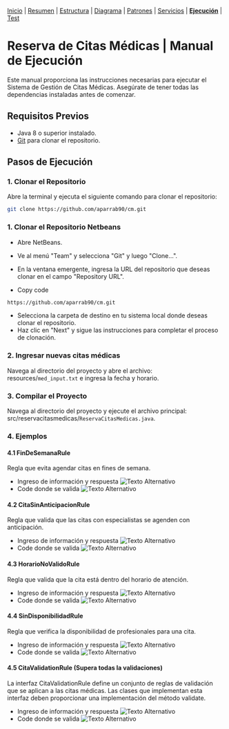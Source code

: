 [Inicio](../README.md) |
[Resumen](/doc/Resumen.md) |
[Estructura](/doc/Estructura.md) |
[Diagrama](/doc/Diagrama.md) |
[Patrones](/doc/Patrones.md) |
[Servicios](/doc/Servicios.md) |
[**Ejecución**](/doc/imgs.md) |
[Test](/doc/Test.md)


# Reserva de Citas Médicas | Manual de Ejecución

Este manual proporciona las instrucciones necesarias para ejecutar el Sistema de Gestión de Citas Médicas. Asegúrate de tener todas las dependencias instaladas antes de comenzar.

## Requisitos Previos

- Java 8 o superior instalado.
- [Git](https://github.com/aparrab90/cm.git) para clonar el repositorio.

## Pasos de Ejecución

### 1. Clonar el Repositorio

Abre la terminal y ejecuta el siguiente comando para clonar el repositorio:

```bash
git clone https://github.com/aparrab90/cm.git
```
### 1. Clonar el Repositorio Netbeans

- Abre NetBeans.

- Ve al menú "Team" y selecciona "Git" y luego "Clone...".

- En la ventana emergente, ingresa la URL del repositorio que deseas clonar en el campo "Repository URL".

- Copy code
```bash
https://github.com/aparrab90/cm.git
```
- Selecciona la carpeta de destino en tu sistema local donde deseas clonar el repositorio.
- Haz clic en "Next" y sigue las instrucciones para completar el proceso de clonación.




### 2. Ingresar nuevas citas médicas

Navega al directorio del proyecto y abre el archivo:
resources/`med_input.txt` e ingresa la fecha y horario.

### 3. Compilar el Proyecto

Navega al directorio del proyecto y ejecute el archivo principal: src/reservacitasmedicas/`ReservaCitasMedicas.java`.

### 4. Ejemplos

#### 4.1 FinDeSemanaRule

Regla que evita agendar citas en fines de semana.

- Ingreso de información y respuesta
  ![Texto Alternativo](/doc/imgs/FinDeSemanaRule/ima2.JPG)
- Code donde se valida
  ![Texto Alternativo](/doc/imgs/FinDeSemanaRule/ima1.JPG)

#### 4.2 CitaSinAnticipacionRule

Regla que valida que las citas con especialistas se agenden con anticipación.

- Ingreso de información y respuesta
  ![Texto Alternativo](/doc/imgs/CitaSinAnticipacionRule/ima1.JPG)
- Code donde se valida
  ![Texto Alternativo](/doc/imgs/CitaSinAnticipacionRule/ima2.JPG)

#### 4.3 HorarioNoValidoRule

Regla que valida que la cita está dentro del horario de atención.

- Ingreso de información y respuesta
  ![Texto Alternativo](/doc/imgs/HorarioNoValidoRule/ima1.JPG)
- Code donde se valida
  ![Texto Alternativo](/doc/imgs/HorarioNoValidoRule/ima2.JPG)


#### 4.4 SinDisponibilidadRule

Regla que verifica la disponibilidad de profesionales para una cita.

- Ingreso de información y respuesta
  ![Texto Alternativo](/doc/imgs/SinDisponibilidadRule/ima1.JPG)
- Code donde se valida
  ![Texto Alternativo](/doc/imgs/SinDisponibilidadRule/ima2.JPG)


#### 4.5 CitaValidationRule (Supera todas la validaciones)

La interfaz CitaValidationRule define un conjunto de reglas de validación que se aplican a las citas médicas. Las clases que implementan esta interfaz deben proporcionar una implementación del método validate.

- Ingreso de información y respuesta
  ![Texto Alternativo](/doc/imgs/CitaValidationRule/ima2.JPG)
- Code donde se valida
  ![Texto Alternativo](/doc/imgs/CitaValidationRule/ima1.JPG)
